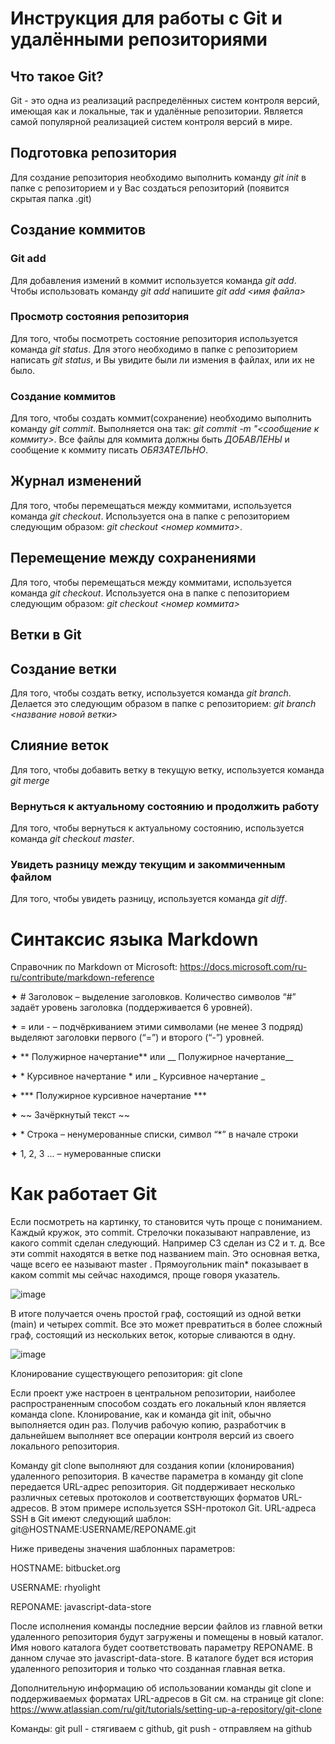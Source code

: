 # Инструкция для работы с Git и удалёнными репозиториями

## Что такое Git?
Git - это одна из реализаций распределённых систем контроля версий, имеющая как и локальные, так и удалённые репозитории. Является самой популярной реализацией систем контроля версий в мире.

## Подготовка репозитория
Для создание репозитория необходимо выполнить команду *git init*  в папке с репозиторием и у Вас создаться репозиторий (появится скрытая папка .git)

## Создание коммитов

### Git add
Для добавления измений в коммит используется команда *git add*. Чтобы использовать команду *git add* напишите *git add <имя файла>*

### Просмотр состояния репозитория
Для того, чтобы посмотреть состояние репозитория используется команда *git status*. Для этого необходимо в папке с репозиторием написать *git status*, и Вы увидите были ли измения в файлах, или их не было.

### Создание коммитов
Для того, чтобы создать коммит(сохранение) необходимо выполнить команду *git commit*. Выполняется она так: *git commit -m "<сообщение к коммиту>*. Все файлы для коммита должны быть *ДОБАВЛЕНЫ* и сообщение к коммиту писать *ОБЯЗАТЕЛЬНО*.

## Журнал изменений
Для того, чтобы перемещаться между коммитами, используется команда *git checkout*. Используется она в папке с репозиторием следующим образом: *git checkout <номер коммита>*.

## Перемещение между сохранениями
Для того, чтобы перемещаться между коммитами, используется команда *git checkout*. Используется она в папке с пепозиторием следующим образом: *git checkout <номер коммита>*

## Ветки в Git

## Создание ветки

Для того, чтобы создать ветку, используется команда *git branch*. Делается это следующим образом в папке с репозиторием: *git branch <название новой ветки>*

## Слияние веток
Для того, чтобы добавить ветку в текущую ветку, используется команда *git merge <name branch>*

### Вернуться к актуальному состоянию и продолжить работу
Для того, чтобы вернуться к актуальному состоянию, используется команда *git checkout master*.

### Увидеть разницу между текущим и закоммиченным файлом
Для того, чтобы увидеть разницу, используется команда *git diff*.

# Синтаксис языка Markdown

Справочник по Markdown от Microsoft: https://docs.microsoft.com/ru-ru/contribute/markdown-reference

✦ # Заголовок – выделение заголовков. Количество символов “#” задаёт уровень заголовка (поддерживается 6 уровней).

✦ = или - – подчёркиванием этими символами (не менее 3 подряд) выделяют заголовки первого (“=”) и второго (“-”) уровней.

✦ ** Полужирное начертание** или __ Полужирное начертание__

✦ * Курсивное начертание * или _ Курсивное начертание _

✦ *** Полужирное курсивное начертание ***

✦ ~~ Зачёркнутый текст ~~

✦ * Строка – ненумерованные списки, символ “*” в начале строки

✦ 1, 2, 3 ... – нумерованные списки

# Как работает Git

Если посмотреть на картинку, то становится чуть проще с пониманием. Каждый кружок, это commit. Стрелочки показывают направление, из какого commit сделан следующий. Например C3 сделан из С2 и т. д. Все эти commit находятся в ветке под названием main. Это основная ветка, чаще всего ее называют master . Прямоугольник main* показывает в каком commit мы сейчас находимся, проще говоря указатель.

![image](https://habrastorage.org/getpro/habr/upload_files/81d/ab6/de0/81dab6de02b4179fc1bc8c119dfce9ca)

В итоге получается очень простой граф, состоящий из одной ветки (main) и четырех commit. Все это может превратиться в более сложный граф, состоящий из нескольких веток, которые сливаются в одну.

![image](https://habrastorage.org/getpro/habr/upload_files/137/e03/4ea/137e034eadd3c4459a734354a029fb1a)

Клонирование существующего репозитория: git clone

Если проект уже настроен в центральном репозитории, наиболее распространенным способом создать его локальный клон является команда clone. Клонирование, как и команда git init, обычно выполняется один раз. Получив рабочую копию, разработчик в дальнейшем выполняет все операции контроля версий из своего локального репозитория.

Команду git clone выполняют для создания копии (клонирования) удаленного репозитория. В качестве параметра в команду git clone передается URL-адрес репозитория. Git поддерживает несколько различных сетевых протоколов и соответствующих форматов URL-адресов. В этом примере используется SSH-протокол Git. URL-адреса SSH в Git имеют следующий шаблон: git@HOSTNAME:USERNAME/REPONAME.git

Ниже приведены значения шаблонных параметров:

HOSTNAME: bitbucket.org

USERNAME: rhyolight

REPONAME: javascript-data-store

После исполнения команды последние версии файлов из главной ветки удаленного репозитория будут загружены и помещены в новый каталог. Имя нового каталога будет соответствовать параметру REPONAME. В данном случае это javascript-data-store. В каталоге будет вся история удаленного репозитория и только что созданная главная ветка.

Дополнительную информацию об использовании команды git clone и поддерживаемых форматах URL-адресов в Git см. на странице git clone: https://www.atlassian.com/ru/git/tutorials/setting-up-a-repository/git-clone 

Команды: git pull - стягиваем с github, git push - отправляем на github